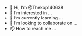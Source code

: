 - 👋 Hi, I’m @Thekop140638
- 👀 I’m interested in ...
- 🌱 I’m currently learning ...
- 💞️ I’m looking to collaborate on ...
- 📫 How to reach me ...

<!---
Thekop140638/Thekop140638 is a ✨ special ✨ repository because its `README.md` (this file) appears on your GitHub profile.
You can click the Preview link to take a look at your changes.
--->
